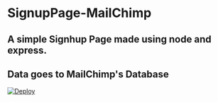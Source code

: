 # SignupPage-MailChimp
## A simple Signhup Page made using node and express.
## Data goes to MailChimp's Database
<a href="quiet-gorge-31888.herokuapp.com/">
  <img src="https://www.herokucdn.com/deploy/button.svg" alt="Deploy">
</a>
